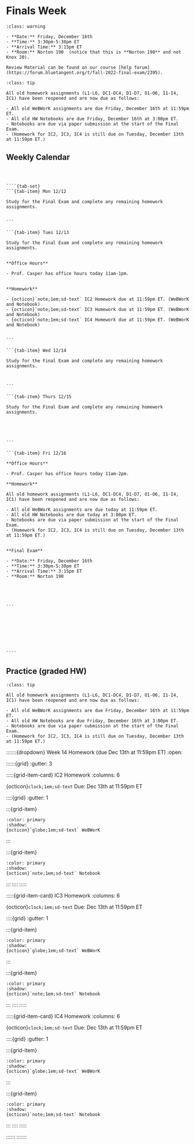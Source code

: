 Finals Week
============================


`````{admonition} Final Exam
:class: warning

- **Date:** Friday, December 16th 
- **Time:** 3:30pm-5:30pm ET 
- **Arrival Time:** 3:15pm ET
- **Room:** Norton 190  (notice that this is **Norton 190** and not Knox 20).

Review Material can be found on our course [help forum](https://forum.bluetangent.org/t/fall-2022-final-exam/2395).

`````

`````{admonition} Old homework reopened
:class: tip

All old homework assignments (L1-L6, DC1-DC4, D1-D7, O1-O6, I1-I4, IC1) have been reopened and are now due as follows:

- All old WeBWorK assignments are due Friday, December 16th at 11:59pm ET.
- All old HW Notebooks are due Friday, December 16th at 3:00pm ET.
- Notebooks are due via paper submission at the start of the Final Exam.
- (Homework for IC2, IC3, IC4 is still due on Tuesday, December 13th at 11:59pm ET.)

`````




## Weekly Calendar


`````{card}



````{tab-set}
```{tab-item} Mon 12/12

Study for the Final Exam and complete any remaining homework assignments.


```

```{tab-item} Tues 12/13

Study for the Final Exam and complete any remaining homework assignments.


**Office Hours** 

- Prof. Casper has office hours today 11am-1pm.


**Homework** 

- {octicon}`note;1em;sd-text` IC2 Homework due at 11:59pm ET. (WeBWorK and Notebook)
- {octicon}`note;1em;sd-text` IC3 Homework due at 11:59pm ET. (WeBWorK and Notebook)
- {octicon}`note;1em;sd-text` IC4 Homework due at 11:59pm ET. (WeBWorK and Notebook)


```

```{tab-item} Wed 12/14

Study for the Final Exam and complete any remaining homework assignments.



```

```{tab-item} Thurs 12/15

Study for the Final Exam and complete any remaining homework assignments.





```

```{tab-item} Fri 12/16

**Office Hours** 

- Prof. Casper has office hours today 11am-2pm.

**Homework**

All old homework assignments (L1-L6, DC1-DC4, D1-D7, O1-O6, I1-I4, IC1) have been reopened and are now due as follows:

- All old WeBWorK assignments are due today at 11:59pm ET.
- All old HW Notebooks are due today at 3:00pm ET. 
- Notebooks are due via paper submission at the start of the Final Exam.
- (Homework for IC2, IC3, IC4 is still due on Tuesday, December 13th at 11:59pm ET.)


**Final Exam**

- **Date:** Friday, December 16th 
- **Time:** 3:30pm-5:30pm ET 
- **Arrival Time:** 3:15pm ET
- **Room:** Norton 190





```








````

`````







## Practice (graded HW)

`````{admonition} Old homework reopened
:class: tip

All old homework assignments (L1-L6, DC1-DC4, D1-D7, O1-O6, I1-I4, IC1) have been reopened and are now due as follows:

- All old WeBWorK assignments are due Friday, December 16th at 11:59pm ET.
- All old HW Notebooks are due Friday, December 16th at 3:00pm ET.
- Notebooks are due via paper submission at the start of the Final Exam.
- (Homework for IC2, IC3, IC4 is still due on Tuesday, December 13th at 11:59pm ET.)

`````


:::::::{dropdown}  Week 14 Homework (due Dec 13th at 11:59pm ET)
:open:

::::::{grid}
:gutter: 3



:::::{grid-item-card} IC2 Homework
:columns: 6

{octicon}`clock;1em;sd-text` Due: Dec 13th at 11:59pm ET  


::::{grid}
:gutter: 1

:::{grid-item}
```{button-link} https://webwork.sens.buffalo.edu/webwork2/2022-08-MTH-141-Casper/Learning_Outcome_IC2/
:color: primary
:shadow:
{octicon}`globe;1em;sd-text` WeBWorK
```
:::

:::{grid-item}
```{button-link} https://www.gradescope.com
:color: primary
:shadow:
{octicon}`note;1em;sd-text` Notebook
```
:::
::::
:::::





:::::{grid-item-card} IC3 Homework
:columns: 6

{octicon}`clock;1em;sd-text` Due: Dec 13th at 11:59pm ET 


::::{grid}
:gutter: 1

:::{grid-item}
```{button-link} https://webwork.sens.buffalo.edu/webwork2/2022-08-MTH-141-Casper/Learning_Outcome_IC3/
:color: primary
:shadow:
{octicon}`globe;1em;sd-text` WeBWorK
```
:::

:::{grid-item}
```{button-link} https://www.gradescope.com
:color: primary
:shadow:
{octicon}`note;1em;sd-text` Notebook
```
:::
::::
:::::


:::::{grid-item-card} IC4 Homework
:columns: 6

{octicon}`clock;1em;sd-text` Due: Dec 13th at 11:59pm ET   


::::{grid}
:gutter: 1

:::{grid-item}
```{button-link} https://webwork.sens.buffalo.edu/webwork2/2022-08-MTH-141-Casper/Learning_Outcome_IC4/
:color: primary
:shadow:
{octicon}`globe;1em;sd-text` WeBWorK
```
:::

:::{grid-item}
```{button-link} https://www.gradescope.com
:color: primary
:shadow:
{octicon}`note;1em;sd-text` Notebook
```
:::
::::
:::::



::::::
:::::::



